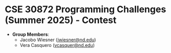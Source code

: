 # CSE 30872 Programming Challenges (Summer 2025) - Contest

- **Group Members**: 
    - Jacobo Wiesner (jwiesner@nd.edu)
    - Vera Casquero (vcasquer@nd.edu)
